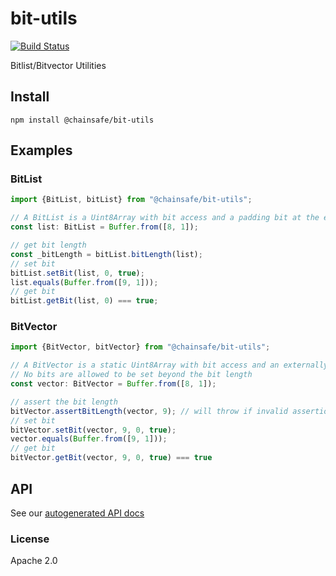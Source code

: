 # bit-utils
[![Build Status](https://travis-ci.com/ChainSafe/bit-utils.svg?branch=master)](https://travis-ci.com/ChainSafe/bit-utils)

Bitlist/Bitvector Utilities

## Install

`npm install @chainsafe/bit-utils`

## Examples

### BitList
```typescript
import {BitList, bitList} from "@chainsafe/bit-utils";

// A BitList is a Uint8Array with bit access and a padding bit at the end.
const list: BitList = Buffer.from([8, 1]);

// get bit length
const _bitLength = bitList.bitLength(list);
// set bit
bitList.setBit(list, 0, true);
list.equals(Buffer.from([9, 1]));
// get bit
bitList.getBit(list, 0) === true;
```

### BitVector
```typescript
import {BitVector, bitVector} from "@chainsafe/bit-utils";

// A BitVector is a static Uint8Array with bit access and an externally defined bit length
// No bits are allowed to be set beyond the bit length
const vector: BitVector = Buffer.from([8, 1]);

// assert the bit length
bitVector.assertBitLength(vector, 9); // will throw if invalid assertion
// set bit
bitVector.setBit(vector, 9, 0, true);
vector.equals(Buffer.from([9, 1]));
// get bit
bitVector.getBit(vector, 9, 0, true) === true
```

## API

See our [autogenerated API docs](https://chainsafe.github.io/bit-utils)

### License

Apache 2.0
